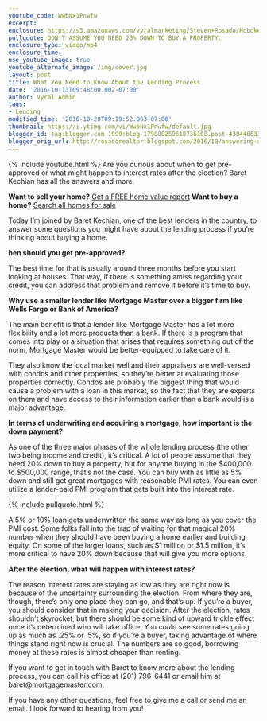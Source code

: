 ```yaml
---
youtube_code: WwbNx1Pnwfw
excerpt:
enclosure: https://s3.amazonaws.com/vyralmarketing/Steven+Rosado/Hoboken+Real+Estate+Answering+All+Your+Lending+Questions.mp4
pullquote: DON’T ASSUME YOU NEED 20% DOWN TO BUY A PROPERTY.
enclosure_type: video/mp4
enclosure_time:
use_youtube_image: true
youtube_alternate_image: /img/cover.jpg
layout: post
title: What You Need to Know About the Lending Process
date: '2016-10-13T09:48:00.002-07:00'
author: Vyral Admin
tags:
- Lending
modified_time: '2016-10-20T09:19:52.863-07:00'
thumbnail: https://i.ytimg.com/vi/WwbNx1Pnwfw/default.jpg
blogger_id: tag:blogger.com,1999:blog-179888259618736108.post-4384486333584015351
blogger_orig_url: http://rosadorealtor.blogspot.com/2016/10/answering-all-your-lending-questions.html
---
```

{% include youtube.html %}
Are you curious about when to get pre-approved or what might happen to interest rates after the election? Baret Kechian has all the answers and more.

**Want to sell your home?** <a href="http://rosadorealtor.blogspot.com/p/free-home-value-report.html" target="_blank">Get a FREE home value report</a>
**Want to buy a home?** <a href="http://stevenrosado.kw.com/listings-search/#/398466887" target="_blank">Search all homes for sale</a>

Today I’m joined by Baret Kechian, one of the best lenders in the country, to answer some questions you might have about the lending process if you’re thinking about buying a home.

 **hen should you get pre-approved?**

The best time for that is usually around three months before you start looking at houses. That way, if there is something amiss regarding your credit, you can address that problem and remove it before it’s time to buy.

**Why use a smaller lender like Mortgage Master over a bigger firm like Wells Fargo or Bank of America?**

The main benefit is that a lender like Mortgage Master has a lot more flexibility and a lot more products than a bank. If there is a program that comes into play or a situation that arises that requires something out of the norm, Mortgage Master would be better-equipped to take care of it.

They also know the local market well and their appraisers are well-versed with condos and other properties, so they’re better at evaluating those properties correctly. Condos are probably the biggest thing that would cause a problem with a loan in this market, so the fact that they are experts on them and have access to their information earlier than a bank would is a major advantage.

**In terms of underwriting and acquiring a mortgage, how important is the down payment?**

As one of the three major phases of the whole lending process (the other two being income and credit), it’s critical. A lot of people assume that they need 20% down to buy a property, but for anyone buying in the $400,000 to $500,000 range, that’s not the case. You can buy with as little as 5% down and still get great mortgages with reasonable PMI rates. You can even utilize a lender-paid PMI program that gets built into the interest rate.

{% include pullquote.html %}

A 5% or 10% loan gets underwritten the same way as long as you cover the PMI cost. Some folks fall into the trap of waiting for that magical 20% number when they should have been buying a home earlier and building equity. On some of the larger loans, such as $1 million or $1.5 million, it’s more critical to have 20% down because that will give you more options.

**After the election, what will happen with interest rates?**

The reason interest rates are staying as low as they are right now is because of the uncertainty surrounding the election. From where they are, though, there’s only one place they can go, and that’s up. If you’re a buyer, you should consider that in making your decision. After the election, rates shouldn’t skyrocket, but there should be some kind of upward trickle effect once it’s determined who will take office. You could see some rates going up as much as .25% or .5%, so if you’re a buyer, taking advantage of where things stand right now is crucial. The numbers are so good, borrowing money at these rates is almost cheaper than renting.

If you want to get in touch with Baret to know more about the lending process, you can call his office at (201) 796-6441 or email him at <a href="mailto:baret@mortgagemaster.com">baret@mortgagemaster.com</a>.

If you have any other questions, feel free to give me a call or send me an email. I look forward to hearing from you!
